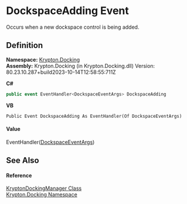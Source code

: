 # DockspaceAdding Event


Occurs when a new dockspace control is being added.



## Definition
**Namespace:** <a href="98399376-cf41-9454-4b4d-4fab2ca20bc7.md">Krypton.Docking</a>  
**Assembly:** Krypton.Docking (in Krypton.Docking.dll) Version: 80.23.10.287+build2023-10-14T12:58:55:711Z

**C#**
``` C#
public event EventHandler<DockspaceEventArgs> DockspaceAdding
```
**VB**
``` VB
Public Event DockspaceAdding As EventHandler(Of DockspaceEventArgs)
```



#### Value
EventHandler(<a href="6c7810f1-405e-26a5-3628-439bc3cadde7.md">DockspaceEventArgs</a>)

## See Also


#### Reference
<a href="6c9c237d-95cb-a4ce-72c6-cd7684d3287e.md">KryptonDockingManager Class</a>  
<a href="98399376-cf41-9454-4b4d-4fab2ca20bc7.md">Krypton.Docking Namespace</a>  
